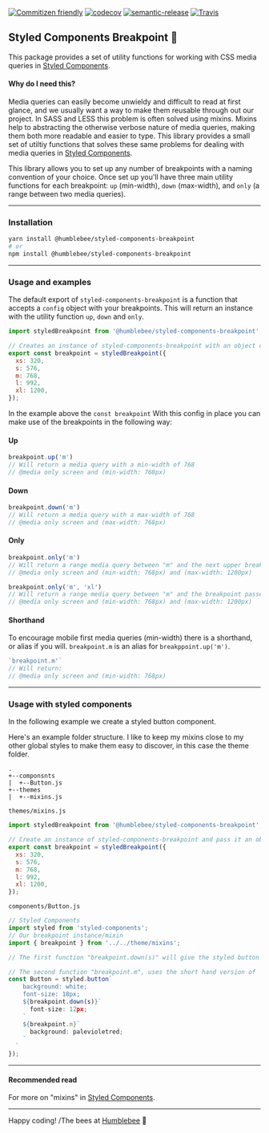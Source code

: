 [![Commitizen friendly](https://img.shields.io/badge/commitizen-friendly-brightgreen.svg)](http://commitizen.github.io/cz-cli/)
[![codecov](https://codecov.io/gh/wearehumblebee/styled-components-breakpoint/branch/master/graph/badge.svg)](https://codecov.io/gh/wearehumblebee/styled-components-breakpoint)
[![semantic-release](https://img.shields.io/badge/%20%20%F0%9F%93%A6%F0%9F%9A%80-semantic--release-e10079.svg)](https://github.com/semantic-release/semantic-release)
[![Travis](https://img.shields.io/travis/rust-lang/rust.svg)]()

## Styled Components Breakpoint 💅
This package provides a set of utility functions for working with CSS media queries in [Styled Components](https://www.styled-components.com/).

#### Why do I need this?
Media queries can easily become unwieldy and difficult to read at first glance, and we usually want a way to make them reusable through out our project. In SASS and LESS this problem is often solved using mixins. Mixins help to abstracting the otherwise verbose nature of media queries, making them both more readable and easier to type.
This library provides a small set of utiltiy functions that solves these same problems for dealing with media queries in [Styled Components](https://www.styled-components.com/).

This library allows you to set up any number of breakpoints with a naming convention of your choice.
Once set up you'll have three main utility functions for each breakpoint: `up` (min-width), `down` (max-width), and `only` (a range between two media queries).

---

### Installation
```sh
yarn install @humblebee/styled-components-breakpoint
# or
npm install @humblebee/styled-components-breakpoint
```
---

### Usage and examples

The default export of `styled-components-breakpoint` is a function that accepts a `config` object with your breakpoints. This will return an instance with the utility function `up`, `down` and `only`.

```javascript
import styledBreakpoint from '@humblebee/styled-components-breakpoint';

// Creates an instance of styled-components-breakpoint with an object of breakpoints.
export const breakpoint = styledBreakpoint({
  xs: 320,
  s: 576,
  m: 768,
  l: 992,
  xl: 1200,
});
```

In the example above the `const breakpoint` With this config in place you can make use of the breakpoints in the following way:

#### Up
```javascript
breakpoint.up('m')
// Will return a media query with a min-width of 768
// @media only screen and (min-width: 768px)
```

#### Down
```javascript
breakpoint.down('m')
// Will return a media query with a max-width of 768
// @media only screen and (max-width: 768px)
```

#### Only
```javascript
breakpoint.only('m')
// Will return a range media query between "m" and the next upper breakpoint "l"
// @media only screen and (min-width: 768px) and (max-width: 1200px)
```

```javascript
breakpoint.only('m', 'xl')
// Will return a range media query between "m" and the breakpoint passed as the second argument, "xl"
// @media only screen and (min-width: 768px) and (max-width: 1200px)
```

#### Shorthand

To encourage mobile first media queries (min-width) there is a shorthand, or alias if you will. `breakpoint.m` is an alias for `breakppoint.up('m')`.

```javascript
`breakpoint.m'`
// Will return:
// @media only screen and (min-width: 768px)
```
---

### Usage with styled components
In the following example we create a styled button component.

Here's an example folder structure. I like to keep my mixins close to my other global styles to make them easy to discover, in this case the theme folder.
```
.
+--componsnts
|  +--Button.js
+--themes
|  +--mixins.js
```

`themes/mixins.js`
```javascript
import styledBreakpoint from '@humblebee/styled-components-breakpoint';

// Create an instance of styled-components-breakpoint and pass it an object of breakpoints.
export const breakpoint = styledBreakpoint({
  xs: 320,
  s: 576,
  m: 768,
  l: 992,
  xl: 1200,
});
```

`components/Button.js`
```javascript
// Styled Components
import styled from 'styled-components';
// Our breakpoint instance/mixin
import { breakpoint } from '../../theme/mixins';

// The first function "breakpoint.down(s)" will give the styled button component a font size of 12px, at a breakpoint lover than "s", i.e. max-width(320px).

// The second function "breakpoint.m", uses the short hand version of `"breakpoint.up.('m')"`, and will give the button a background of palevioletred  at a breakpoint higher than "m", i.e. min-width(768).
const Button = styled.button`
    background: white;
    font-size: 18px;
    ${breakpoint.down(s)}`
      font-size: 12px;
    `
    ${breakpoint.m}`
      background: palevioletred;
    `
  `
});
```
---

#### Recommended read
For more on "mixins" in [Styled Components](https://www.styled-components.com/).

---

Happy coding!
/The bees at [Humblebee](http://humblebee.se) 🐝
